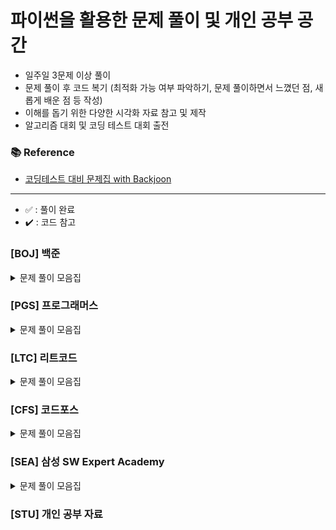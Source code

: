 # 파이썬을 활용한 문제 풀이 및 개인 공부 공간

- 일주일 3문제 이상 풀이
- 문제 풀이 후 코드 복기 (최적화 가능 여부 파악하기, 문제 풀이하면서 느꼈던 점, 새롭게 배운 점 등 작성)
- 이해를 돕기 위한 다양한 시각화 자료 참고 및 제작
- 알고리즘 대회 및 코딩 테스트 대회 출전

### 📚 Reference
- [코딩테스트 대비 문제집 with Backjoon](https://github.com/tony9402/baekjoon)

---
- ✅ : 풀이 완료
- ✔️ : 코드 참고

### [BOJ] 백준

<details>
	<summary>문제 풀이 모음집</summary>
  </br>
  
  |코드 번호|이름|난이도|풀이 코드|풀이 시간|풀이 유형|상태|
  |:-----:|:-----|:-----:|:-----|:-----|:-----|:-----:|
  |**_14405_**|[피카츄](https://www.acmicpc.net/problem/14405)|실버 5|14405_피카츄.py|77min|`Greedy`|✅|
  |**_13301_**|[타일장식물](https://www.acmicpc.net/problem/13301)|실버 5|13301_타일장식물.py|74min|`DP`|✅|
  |**_16208_**|[귀찮음](https://www.acmicpc.net/problem/16208)|실버 5|16208_귀찮음.py|over 2hrs|`Greedy`|❌|
  |**_16435_**|[스네이크버드](https://www.acmicpc.net/problem/16435)|실버 5|16435_스네이크버드.py|17min|`Greedy`|✅|
  |**_14769_**|[StackingCups](https://www.acmicpc.net/problem/14769)|실버 5|14769_StackingCups.py|97min|`Sorting`|❌|
  |**_11536_**|[줄세우기](https://www.acmicpc.net/problem/11536)|실버 5|11536_줄세우기.py|19min|`Sorting`|✅|
  |**_2911_**|[전화복구](https://www.acmicpc.net/problem/2911)|골드 1|2911_전화복구.py|116min|`Greedy`|❌|
  |**_5462_**|[POI](https://www.acmicpc.net/problem/5462)|실버 5|5462_POI.py|over 2hrs|`Sorting`, `Ranking`|❌|


</details>

### [PGS] 프로그래머스

<details>
	<summary>문제 풀이 모음집</summary>
  </br>
  
  |코드 번호|이름|난이도|풀이 코드|풀이 시간|풀이 유형|
  |:-----:|:-----|:-----:|:-----|:-----|:-----|

</details>

### [LTC] 리트코드

<details>
	<summary>문제 풀이 모음집</summary>
  </br>
  
  |코드 번호|이름|난이도|풀이 코드|풀이 시간|풀이 유형|
  |:-----:|:-----|:-----:|:-----|:-----|:-----|

</details>

### [CFS] 코드포스

<details>
	<summary>문제 풀이 모음집</summary>
  </br>
  
  |코드 번호|이름|난이도|풀이 코드|풀이 시간|풀이 유형|
  |:-----:|:-----|:-----:|:-----|:-----|:-----|

</details>

### [SEA] 삼성 SW Expert Academy

<details>
	<summary>문제 풀이 모음집</summary>
  </br>
  
  |코드 번호|이름|난이도|풀이 코드|풀이 시간|풀이 유형|
  |:-----:|:-----|:-----:|:-----|:-----|:-----|

</details>

### [STU] 개인 공부 자료


